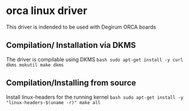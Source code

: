 # orca linux driver
This driver is indended to be used with Degirum ORCA boards
## Compilation/ Installation via DKMS
The driver is compilable using DKMS
``bash
sudo apt-get install -y curl dkms mokutil
make dkms
``
## Compilation/Installing from source

Install linux-headers for the running kernel
``bash
sudo apt-get install -y "linux-headers-$(uname -r)"
make all
``
